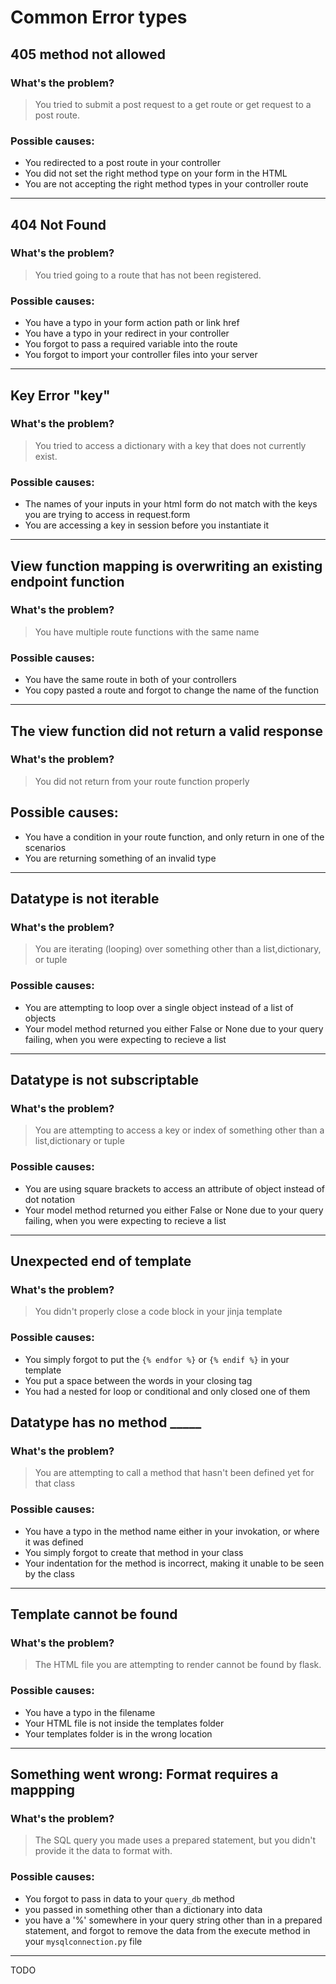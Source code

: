 # Common Error types
## 405 method not allowed
### What's the problem?
> You tried to submit a post request to a get route or get request to a post route.
### Possible causes:
- You redirected to a post route in your controller
- You did not set the right method type on your form in the HTML
- You are not accepting the right method types in your controller route
----------------
## 404 Not Found
### What's the problem?
> You tried going to a route that has not been registered.
### Possible causes:
- You have a typo in your form action path or link href
- You have a typo in your redirect in your controller
- You forgot to pass a required variable into the route
- You forgot to import your controller files into your server
---------------
## Key Error "key"
### What's the problem?
> You tried to access a dictionary with a key that does not currently exist.
### Possible causes:
- The names of your inputs in your html form do not match with the keys you are trying to access in request.form
- You are accessing a key in session before you instantiate it
---------------
## View function mapping is overwriting an existing endpoint function
### What's the problem?
> You have multiple route functions with the same name
### Possible causes:
- You have the same route in both of your controllers
- You copy pasted a route and forgot to change the name of the function
--------------
## The view function did not return a valid response
### What's the problem?
> You did not return from your route function properly
## Possible causes:
- You have a condition in your route function, and only return in one of the scenarios
- You are returning something of an invalid type
-------------
## Datatype is not iterable
### What's the problem?
> You are iterating (looping) over something other than a list,dictionary, or tuple
### Possible causes:
- You are attempting to loop over a single object instead of a list of objects
- Your model method returned you either False or None due to your query failing, when you were expecting to recieve a list
------------
## Datatype is not subscriptable
### What's the problem?
> You are attempting to access a key or index of something other than a list,dictionary or tuple
### Possible causes:
- You are using square brackets to access an attribute of object instead of dot notation
- Your model method returned you either False or None due to your query failing, when you were expecting to recieve a list
-------------
## Unexpected end of template
### What's the problem?
> You didn't properly close a code block in your jinja template
### Possible causes:
- You simply forgot to put the `{% endfor %}` or `{% endif %}` in your template
- You put a space between the words in your closing tag
- You had a nested for loop or conditional and only closed one of them
## Datatype has no method _____
### What's the problem?
> You are attempting to call a method that hasn't been defined yet for that class
### Possible causes:
- You have a typo in the method name either in your invokation, or where it was defined
- You simply forgot to create that method in your class
- Your indentation for the method is incorrect, making it unable to be seen by the class
------------------
## Template cannot be found
### What's the problem?
> The HTML file you are attempting to render cannot be found by flask.
### Possible causes:
- You have a typo in the filename
- Your HTML file is not inside the templates folder
- Your templates folder is in the wrong location
-----------------
## Something went wrong: Format requires a mappping
### What's the problem?
> The SQL query you made uses a prepared statement, but you didn't provide it the data to format with.
### Possible causes:
- You forgot to pass in data to your `query_db` method
- you passed in something other than a dictionary into data
- you have a '%' somewhere in your query string other than in a prepared statement, and forgot to remove the data from the execute method in your `mysqlconnection.py` file
-----------------

TODO
